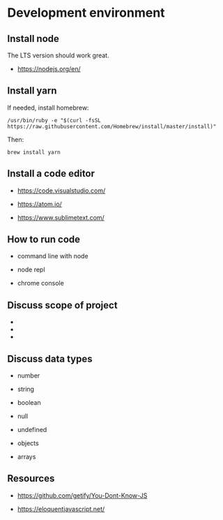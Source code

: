 # Development environment

## Install node

The LTS version should work great.

* https://nodejs.org/en/

## Install yarn

If needed, install homebrew:

`/usr/bin/ruby -e "$(curl -fsSL https://raw.githubusercontent.com/Homebrew/install/master/install)"`

Then:

`brew install yarn`


## Install a code editor

* https://code.visualstudio.com/

* https://atom.io/

* https://www.sublimetext.com/

## How to run code

* command line with node

* node repl

* chrome console

## Discuss scope of project

* 
* 
* 

## Discuss data types

* number

* string

* boolean

* null

* undefined

* objects

* arrays

## Resources

* https://github.com/getify/You-Dont-Know-JS

* https://eloquentjavascript.net/
